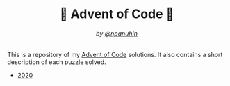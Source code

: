 <h1 align="center">🎄 Advent of Code 🎄</h1>
<h6 align="center">by <a href="https://github.com/npanuhin">@npanuhin</a></h6>

This is a repository of my [Advent of Code](https://adventofcode.com "Visit adventofcode.com") solutions. It also contains a short description of each puzzle solved.

- [2020](./2020)

